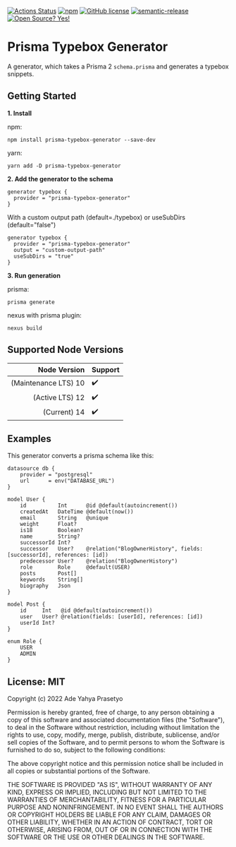 [![Actions Status](https://github.com/adeyahya/prisma-typebox-generator/workflows/build/badge.svg)](https://github.com/adeyahya/prisma-typebox-generator/actions)
[![npm](https://img.shields.io/npm/v/prisma-typebox-generator)](https://www.npmjs.com/package/prisma-typebox-generator)
[![GitHub license](https://img.shields.io/github/license/Naereen/StrapDown.js.svg)](https://github.com/adeyahya/prisma-typebox-generator/blob/master/LICENSE)
[![semantic-release](https://img.shields.io/badge/%20%20%F0%9F%93%A6%F0%9F%9A%80-semantic--release-e10079.svg)](https://github.com/semantic-release/semantic-release)
[![Open Source? Yes!](https://badgen.net/badge/Open%20Source%20%3F/Yes%21/blue?icon=github)](https://github.com/Naereen/badges/)

# Prisma Typebox Generator

A generator, which takes a Prisma 2 `schema.prisma` and generates a typebox snippets.

## Getting Started

**1. Install**

npm:

```shell
npm install prisma-typebox-generator --save-dev
```

yarn:

```shell
yarn add -D prisma-typebox-generator
```

**2. Add the generator to the schema**

```prisma
generator typebox {
  provider = "prisma-typebox-generator"
}
```

With a custom output path (default=./typebox) or useSubDirs (default="false")

```prisma
generator typebox {
  provider = "prisma-typebox-generator"
  output = "custom-output-path"
  useSubDirs = "true"
}
```

**3. Run generation**

prisma:

```shell
prisma generate
```

nexus with prisma plugin:

```shell
nexus build
```

## Supported Node Versions

|         Node Version | Support            |
| -------------------: | :----------------- |
| (Maintenance LTS) 10 | :heavy_check_mark: |
|      (Active LTS) 12 | :heavy_check_mark: |
|         (Current) 14 | :heavy_check_mark: |

## Examples

This generator converts a prisma schema like this:

```prisma
datasource db {
	provider = "postgresql"
	url      = env("DATABASE_URL")
}

model User {
    id          Int      @id @default(autoincrement())
    createdAt   DateTime @default(now())
    email       String   @unique
    weight      Float?
    is18        Boolean?
    name        String?
    successorId Int?
    successor   User?    @relation("BlogOwnerHistory", fields: [successorId], references: [id])
    predecessor User?    @relation("BlogOwnerHistory")
    role        Role     @default(USER)
    posts       Post[]
    keywords    String[]
    biography   Json
}

model Post {
    id     Int   @id @default(autoincrement())
    user   User? @relation(fields: [userId], references: [id])
    userId Int?
}

enum Role {
    USER
    ADMIN
}
```

## License: MIT

Copyright (c) 2022 Ade Yahya Prasetyo

Permission is hereby granted, free of charge, to any person obtaining a copy
of this software and associated documentation files (the "Software"), to deal
in the Software without restriction, including without limitation the rights
to use, copy, modify, merge, publish, distribute, sublicense, and/or sell
copies of the Software, and to permit persons to whom the Software is
furnished to do so, subject to the following conditions:

The above copyright notice and this permission notice shall be included in all
copies or substantial portions of the Software.

THE SOFTWARE IS PROVIDED "AS IS", WITHOUT WARRANTY OF ANY KIND, EXPRESS OR
IMPLIED, INCLUDING BUT NOT LIMITED TO THE WARRANTIES OF MERCHANTABILITY,
FITNESS FOR A PARTICULAR PURPOSE AND NONINFRINGEMENT. IN NO EVENT SHALL THE
AUTHORS OR COPYRIGHT HOLDERS BE LIABLE FOR ANY CLAIM, DAMAGES OR OTHER
LIABILITY, WHETHER IN AN ACTION OF CONTRACT, TORT OR OTHERWISE, ARISING FROM,
OUT OF OR IN CONNECTION WITH THE SOFTWARE OR THE USE OR OTHER DEALINGS IN THE
SOFTWARE.
